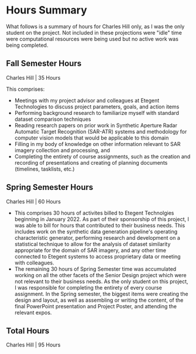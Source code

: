 # Hours Summary

What follows is a summary of hours for Charles Hill only, as I was the only student on the project. Not included in these projections were "idle" time were computational resources were being used but no active work was being completed. 

## Fall Semester Hours

Charles Hill | 35 Hours

This comprises:

- Meetings with my project advisor and colleagues at Etegent Technologies to discuss project parameters, goals, and action items 
- Performing background research to familiarize myself with standard dataset comparison techniques
- Reading research papers on prior work in Synthetic Aperture Radar Automatic Target Recognition (SAR-ATR) systems and methodology for computer vision models that would be applicable to this domain
- Filling in my body of knowledge on other information relevant to SAR imagery collection and processing, and
- Completing the entirety of course assignments, such as the creation and recording of presentations and creating of planning documents (timelines, tasklists, etc.)

## Spring Semester Hours

Charles Hill | 60 Hours

- This comprises 30 hours of activites billed to Etegent Technolgies beginning in January 2022. As part of their sponsorship of this project, I was able to bill for hours that contributed to their business needs. This includes work on the synthetic data generation pipeline's operating characteristic generator, performing research and development on a statistical technique to allow for the analysis of dataset similarity appropriate for the domain of SAR imagery, and any other time connected to Etegent systems to access proprietary data or meeting with colleagues.
- The remaining 30 hours of Spring Semester time was accumulated working on all the other facets of the Senior Design project which were not relevant to their business needs. As the only student on this project, I was responsible for completing the entirety of every course assignment. In the Spring semester, the biggest items were creating the design and layout, as well as assembling or writing the content, of the final PowerPoint presentation and Project Poster, and attending the relevant expos.

## Total Hours

Charles Hill | 95 Hours
